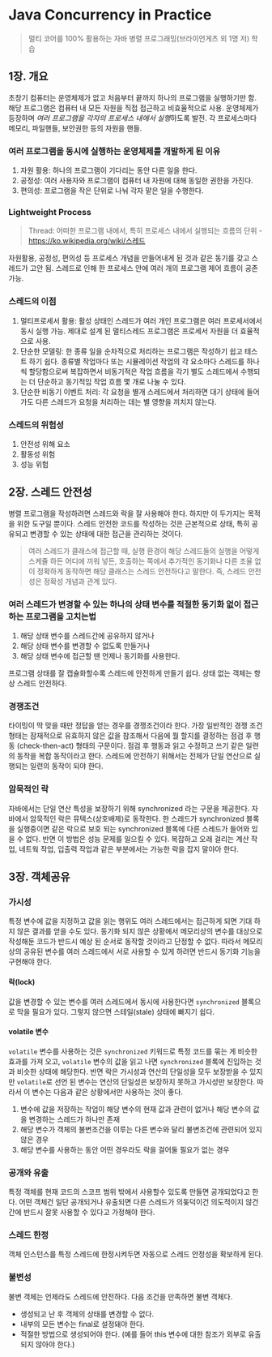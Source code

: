 # Java Concurrency in Practice

> 멀티 코어를 100% 활용하는 자바 병렬 프로그래밍(브라이언게츠 외 1명 저) 학습

## 1장. 개요

초창기 컴퓨터는 운영체제가 없고 처음부터 끝까지 하나의 프로그램을 실행하기만 함. 해당 프로그램은 컴퓨터 내 모든 자원을 직접 접근하고 비효율적으로 사용.
운영체제가 등장하며 *여러 프로그램을 각자의 프로세스 내에서 실행*하도록 발전.
각 프로세스마다 메모리, 파일핸들, 보안권한 등의 자원을 핸들.

### 여러 프로그램을 동시에 실행하는 운영체제를 개발하게 된 이유
1. 자원 활용: 하나의 프로그램이 기다리는 동안 다른 일을 한다.
2. 공정성: 여러 사용자와 프로그램이 컴퓨터 내 자원에 대해 동일한 권한을 가진다.
3. 편의성: 프로그램을 작은 단위로 나눠 각자 맡은 일을 수행한다.

### Lightweight Process
> Thread: 어떠한 프로그램 내에서, 특히 프로세스 내에서 실행되는 흐름의 단위 - https://ko.wikipedia.org/wiki/스레드

자원활용, 공정성, 편의성 등 프로세스 개념을 만들어내게 된 것과 같은 동기를 갖고 스레드가 고안 됨. 스레드로 인해 한 프로세스 안에 여러 개의 프로그램 제어 흐름이 공존 가능.

### 스레드의 이점
1. 멀티프로세서 활용: 활성 상태인 스레드가 여러 개인 프로그램은 여러 프로세서에서 동시 실행 가능. 제대로 설계 된 멀티스레드 프로그램은 프로세서 자원을 더 효율적으로 사용.
2. 단순한 모델링: 한 종류 일을 순차적으로 처리하는 프로그램은 작성하기 쉽고 테스트 하기 쉽다. 종류별 작업마다 또는 시뮬레이션 작업의 각 요소마다 스레드를 하나씩 할당함으로써 복잡하면서 비동기적은 작업 흐름을 각기 별도 스레드에서 수행되는 더 단순하고 동기적임 작업 흐름 몇 개로 나눌 수 있다.
3. 단순한 비동기 이벤트 처리: 각 요청을 별개 스레드에서 처리하면 대기 상태에 들어가도 다른 스레드가 요청을 처리하는 데는 별 영향을 끼치지 않는다.

### 스레드의 위험성
1. 안전성 위해 요소
2. 활동성 위험
3. 성능 위험

## 2장. 스레드 안전성

병렬 프로그램을 작성하려면 스레드와 락을 잘 사용해야 한다. 하지만 이 두가지는 목적을 위한 도구일 뿐이다. 스레드 안전한 코드를 작성하는 것은 근본적으로 상태, 특히 공유되고 변경할 수 있는 상태에 대한 접근을 관리하는 것이다.

> 여러 스레드가 클래스에 접근할 때, 실행 환경이 해당 스레드들의 실행을 어떻게 스케쥴 하든 어디에 끼워 넣든, 호출하는 쪽에서 추가적인 동기화나 다른 조율 없이 정확하게 동작하면 해당 클래스는 스레드 안전하다고 말한다. 즉, 스레드 안전성은 정확성 개념과 관계 있다.

### 여러 스레드가 변경할 수 있는 하나의 상태 변수를 적절한 동기화 없이 접근하는 프로그램을 고치는법
1) 해당 상태 변수를 스레드간에 공유하지 않거나
2) 해당 상태 변수를 변경할 수 없도록 만들거나
3) 해당 상태 변수에 접근할 땐 언제나 동기화를 사용한다.

프로그램 상태를 잘 캡슐화할수록 스레드에 안전하게 만들기 쉽다. 상태 없는 객체는 항상 스레드 안전하다.

### 경쟁조건
타이밍이 딱 맞을 때만 정답을 얻는 경우를 경쟁조건이라 한다. 가장 일반적인 경쟁 조건 형태는 잠재적으로 유효하지 않은 값을 참조해서 다음에 뭘 할지를 결정하는 점검 후 행동 (check-then-act) 형태의 구문이다.
점검 후 행동과 읽고 수정하고 쓰기 같은 일련의 동작을 복합 동작이라고 한다. 스레드에 안전하기 위해서는 전체가 단일 연산으로 실행되는 일련의 동작이 되야 한다.

### 암묵적인 락
자바에서는 단일 연산 특성을 보장하기 위해 synchronized 라는 구문을 제공한다.
자바에서 암묵적인 락은 뮤텍스(상호배제)로 동작한다. 한 스레드가 synchronized 블록을 실행중이면 같은 락으로 보호 되는 synchronized 블록에 다른 스레드가 들어와 있을 수 없다. 반면 이 방법은 성능 문제를 일으킬 수 있다. 복잡하고 오래 걸리는 계산 작업, 네트웍 작업, 입출력 작업과 같은 부분에서는 가능한 락을 잡지 말야아 한다.

## 3장. 객체공유

### 가시성
특정 변수에 값을 지정하고 값을 읽는 행위도 여러 스레드에서는 접근하게 되면 기대 하지 않은 결과를 얻을 수도 있다. 동기화 되지 않은 상황에서 메모리상의 변수를 대상으로 작성해둔 코드가 반드시 예상 된 순서로 동작할 것이라고 단정할 수 없다. 따라서 메모리상의 공유된 변수를 여러 스레드에서 서로 사용할 수 있게 하려면 반드시 동기화 기능을 구현해야 한다.

#### 락(lock)
값을 변경할 수 있는 변수를 여러 스레드에서 동시에 사용한다면 ```synchronized``` 블록으로 막을 필요가 있다. 그렇지 않으면 스테일(stale) 상태에 빠지기 쉽다.

#### volatile 변수
```volatile``` 변수를 사용하는 것은 ```synchronized``` 키워드로 특정 코드를 묶는 게 비슷한 효과를 가져 오고, ```volatile``` 변수의 값을 읽고 나면 ```synchronized``` 블록에 진입하는 것과 비슷한 상태에 해당한다. 반면 락은 가시성과 연산의 단일성을 모두 보장받을 수 있지만 ```volatile```로 선언 된 변수는 연산의 단일성은 보장하지 못하고 가시성만 보장한다. 따라서 이 변수는 다음과 같은 상황에서만 사용하는 것이 좋다.

1. 변수에 값을 저장하는 작업이 해당 변수의 현재 값과 관련이 없거나 해당 변수의 값을 변경하는 스레드가 하나만 존재
2. 해당 변수가 객체의 불변조건을 이루는 다른 변수와 달리 불변조건에 관련되어 있지 않은 경우
3. 해당 변수를 사용하는 동안 어떤 경우라도 락을 걸어둘 필요가 없는 경우

### 공개와 유출
특정 객체를 현재 코드의 스코프 범위 밖에서 사용할수 있도록 만들면 공개되었다고 한다. 어떤 객체건 일단 공개되거나 유출되면 다른 스레드가 의돚덕이건 의도적이지 않건 간에 반드시 잘못 사용할 수 있다고 가정해야 한다.

### 스레드 한정
객체 인스턴스를 특정 스레드에 한정시켜두면 자동으로 스레드 안정성을 확보하게 된다.

### 불변성
불변 객체는 언제라도 스레드에 안전하다. 다음 조건을 만족하면 불변 객체다.
- 생성되고 난 후 객체의 상태를 변경할 수 없다.
- 내부의 모든 변수는 final로 설정돼야 한다.
- 적절한 방법으로 생성되어야 한다. (예를 들어 this 변수에 대한 참조가 외부로 유출되지 않아야 한다.)


